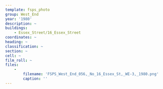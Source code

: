 ```yaml
---
template: fsps_photo
group: West_End
year: '1980'
description: ~
buildings:
    - Essex_Street/16_Essex_Street
coordinates: ~
heading: ~
classification: ~
section: ~
cell: ~
film_roll: ~
files:
    -
        filename: 'FSPS_West_End_056,_No_16_Essex_St,_WE-3,_1980.png'
        caption: ''
---
```

